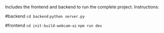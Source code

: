 Includes the frontend and backend to run the complete project. Instructions:

#backend
`cd backend`
`python server.py`

#frontend
`cd init-build-webcam-ai`
`npm run dev`
